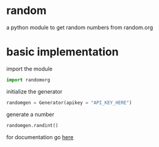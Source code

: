 # random
a python module to get random numbers from random.org

# basic implementation
import the module 
```python
import randomorg
```

initialize the generator 
```python
randomgen = Generator(apikey = "API_KEY_HERE")
```

generate a number

```python
randomgen.randint()
```

for documentation go [here](http://github.com/ellipticobj/random-module/DOCUMENTATION.md)